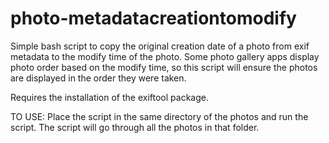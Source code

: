 # photo-metadatacreationtomodify
Simple bash script to copy the original creation date of a photo from exif metadata to the modify time of the photo. Some photo gallery apps display photo order based on the modify time, so this script will ensure the photos are displayed in the order they were taken. 


Requires the installation of the exiftool package. 

TO USE:
Place the script in the same directory of the photos and run the script. The script will go through all the photos in that folder. 
